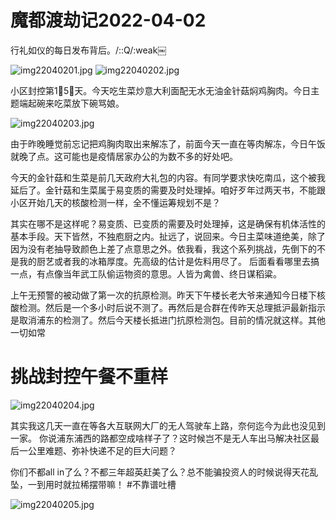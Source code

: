 # 魔都渡劫记2022-04-02

行礼如仪的每日发布背后。/::Q/:weak￼

<img decoding="async" src="https://i0.wp.com/s2.loli.net/2022/04/30/psQULj5wGeA4WDZ.jpg?w=640&#038;ssl=1" alt="img22040201.jpg" data-recalc-dims="1" />
<img decoding="async" src="https://i0.wp.com/s2.loli.net/2022/04/30/yLDrgmQ5tsIYuRS.jpg?w=640&#038;ssl=1" alt="img22040202.jpg" data-recalc-dims="1" />

小区封控第1⃣️5⃣️天。今天吃生菜炒意大利面配无水无油金针菇焖鸡胸肉。今日主题端起碗来吃菜放下碗骂娘。

<img decoding="async" src="https://i0.wp.com/s2.loli.net/2022/04/30/OHGJft6VgI798Qb.jpg?w=640&#038;ssl=1" alt="img22040203.jpg" data-recalc-dims="1" />

由于昨晚睡觉前忘记把鸡胸肉取出来解冻了，前面今天一直在等肉解冻，今日午饭就晚了点。这可能也是疫情居家办公的为数不多的好处吧。

今天的金针菇和生菜是前几天政府大礼包的内容。有同学要求快吃南瓜，这个被我延后了。金针菇和生菜属于易变质的需要及时处理掉。咱好歹年过两天书，不能跟小区开始几天的核酸检测一样，全不懂运筹规划不是？

其实在哪不是这样呢？易变质、已变质的需要及时处理掉，这是确保有机体活性的基本手段。天下皆然，不独庖厨之内。扯远了，说回来。今日主菜味道绝美，除了因为没有老抽导致颜色上差了点意思之外。依我看，我这个系列挑战，先倒下的不是我的厨艺或者我的冰箱厚度。先高级的估计是佐料用尽了。 后面看看哪里去搞一点，有点像当年武工队偷运物资的意思。人皆为禽兽、终日谋稻粱。

上午无预警的被动做了第一次的抗原检测。昨天下午楼长老大爷来通知今日楼下核酸检测。然后是一个多小时后说不测了。再然后是合群在传昨天总理抵沪最新指示是取消浦东的检测了。然后今天楼长抵进门抗原检测包。目前的情况就这样。其他一切如常

# 挑战封控午餐不重样

<img decoding="async" src="https://i0.wp.com/s2.loli.net/2022/04/30/FjIm9p4TYbBneKt.jpg?w=640&#038;ssl=1" alt="img22040204.jpg" data-recalc-dims="1" />

其实我这几天一直在等各大互联网大厂的无人驾驶车上路，奈何迄今为此也没见到一家。 你说浦东浦西的路都空成啥样子了？这时候岂不是无人车出马解决社区最后一公里难题、弥补快递不足的巨大问题？

你们不都all in了么？不都三年超英赶美了么？总不能骗投资人的时候说得天花乱坠，一到用时就拉稀摆带嘛！ #不靠谱吐槽

<img decoding="async" src="https://i0.wp.com/s2.loli.net/2022/04/30/GUiLjDvlqJcseBo.jpg?w=640&#038;ssl=1" alt="img22040205.jpg" data-recalc-dims="1" />

